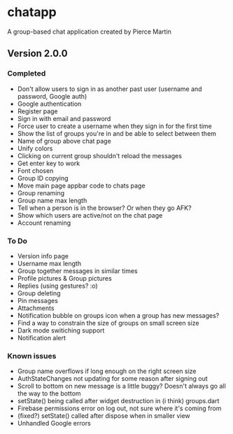 # chatapp

A group-based chat application created by Pierce Martin

## Version 2.0.0

### Completed
* Don't allow users to sign in as another past user (username and password, Google auth)
* Google authentication
* Register page
* Sign in with email and password
* Force user to create a username when they sign in for the first time
* Show the list of groups you're in and be able to select between them
* Name of group above chat page
* Unify colors
* Clicking on current group shouldn't reload the messages
* Get enter key to work
* Font chosen
* Group ID copying
* Move main page appbar code to chats page
* Group renaming
* Group name max length
* Tell when a person is in the browser? Or when they go AFK?
* Show which users are active/not on the chat page
* Account renaming

### To Do
* Version info page
* Username max length
* Group together messages in similar times
* Profile pictures & Group pictures
* Replies (using gestures? :o)
* Group deleting
* Pin messages
* Attachments
* Notification bubble on groups icon when a group has new messages?
* Find a way to constrain the size of groups on small screen size
* Dark mode switiching support
* Notification alert

### Known issues
* Group name overflows if long enough on the right screen size
* AuthStateChanges not updating for some reason after signing out
* Scroll to bottom on new message is a little buggy? Doesn't always go all the way to the bottom
* setState() being called after widget destruction in (i think) groups.dart
* Firebase permissions error on log out, not sure where it's coming from
* (fixed?) setState() called after dispose when in smaller view 
* Unhandled Google errors
  
